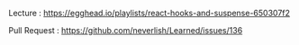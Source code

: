 Lecture : https://egghead.io/playlists/react-hooks-and-suspense-650307f2

Pull Request : https://github.com/neverlish/Learned/issues/136
